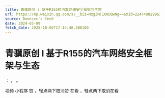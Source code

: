 ```yaml
---
title: 青骥原创 l 基于R155的汽车网络安全框架与生态
url: https://mp.weixin.qq.com/s?__biz=Mzg3MTI0NDQwNg==&mid=2247488298&idx=1&sn=904f77ac6a100f222499ac3678f59587
source: Doonsec's feed
date: 2024-05-09
fetch_date: 2025-10-06T17:14:48.388100
---
```


# 青骥原创 l 基于R155的汽车网络安全框架与生态

：
，
。

视频
小程序
赞
，轻点两下取消赞
在看
，轻点两下取消在看